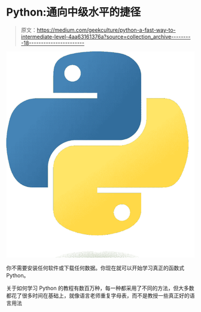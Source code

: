 # Python:通向中级水平的捷径

> 原文：<https://medium.com/geekculture/python-a-fast-way-to-intermediate-level-4aa63161376a?source=collection_archive---------18----------------------->

![](img/07c700b74e9e9e77ef09e1dfcd64a0d4.png)

你不需要安装任何软件或下载任何数据。你现在就可以开始学习真正的函数式 Python。

关于如何学习 Python 的教程有数百万种，每一种都采用了不同的方法，但大多数都花了很多时间在基础上，就像语言老师重复字母表，而不是教授一些真正好的语言用法